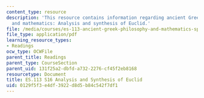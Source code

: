 ```yaml
---
content_type: resource
description: 'This resource contains information regarding ancient Greek philosophy
  and mathematics: Analysis and synthesis of Euclid.'
file: /media/courses/es-113-ancient-greek-philosophy-and-mathematics-spring-2016/0129f5f3e4df3922d8d5b84c542f7df1_MITES_113S16_Analysis.pdf
file_type: application/pdf
learning_resource_types:
- Readings
ocw_type: OCWFile
parent_title: Readings
parent_type: CourseSection
parent_uid: 131f25a2-dbfd-a732-2276-cf45f2eb8168
resourcetype: Document
title: ES.113 S16 Analysis and Synthesis of Euclid
uid: 0129f5f3-e4df-3922-d8d5-b84c542f7df1
---
```

